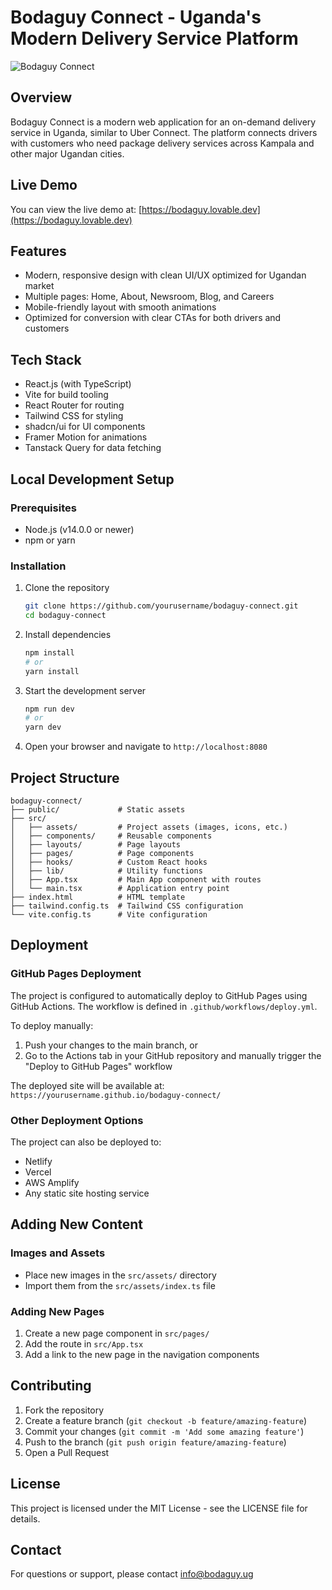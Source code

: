 
# Bodaguy Connect - Uganda's Modern Delivery Service Platform

![Bodaguy Connect](https://source.unsplash.com/random/1200x630?delivery&sig=1)

## Overview

Bodaguy Connect is a modern web application for an on-demand delivery service in Uganda, similar to Uber Connect. The platform connects drivers with customers who need package delivery services across Kampala and other major Ugandan cities.

## Live Demo

You can view the live demo at: [https://bodaguy.lovable.dev](https://bodaguy.lovable.dev)

## Features

- Modern, responsive design with clean UI/UX optimized for Ugandan market
- Multiple pages: Home, About, Newsroom, Blog, and Careers
- Mobile-friendly layout with smooth animations
- Optimized for conversion with clear CTAs for both drivers and customers

## Tech Stack

- React.js (with TypeScript)
- Vite for build tooling
- React Router for routing
- Tailwind CSS for styling
- shadcn/ui for UI components
- Framer Motion for animations
- Tanstack Query for data fetching

## Local Development Setup

### Prerequisites

- Node.js (v14.0.0 or newer)
- npm or yarn

### Installation

1. Clone the repository
   ```bash
   git clone https://github.com/yourusername/bodaguy-connect.git
   cd bodaguy-connect
   ```

2. Install dependencies
   ```bash
   npm install
   # or
   yarn install
   ```

3. Start the development server
   ```bash
   npm run dev
   # or
   yarn dev
   ```

4. Open your browser and navigate to `http://localhost:8080`

## Project Structure

```
bodaguy-connect/
├── public/             # Static assets
├── src/
│   ├── assets/         # Project assets (images, icons, etc.)
│   ├── components/     # Reusable components
│   ├── layouts/        # Page layouts
│   ├── pages/          # Page components
│   ├── hooks/          # Custom React hooks
│   ├── lib/            # Utility functions
│   ├── App.tsx         # Main App component with routes
│   └── main.tsx        # Application entry point
├── index.html          # HTML template
├── tailwind.config.ts  # Tailwind CSS configuration
└── vite.config.ts      # Vite configuration
```

## Deployment

### GitHub Pages Deployment

The project is configured to automatically deploy to GitHub Pages using GitHub Actions. The workflow is defined in `.github/workflows/deploy.yml`.

To deploy manually:

1. Push your changes to the main branch, or
2. Go to the Actions tab in your GitHub repository and manually trigger the "Deploy to GitHub Pages" workflow

The deployed site will be available at: `https://yourusername.github.io/bodaguy-connect/`

### Other Deployment Options

The project can also be deployed to:
- Netlify
- Vercel
- AWS Amplify
- Any static site hosting service

## Adding New Content

### Images and Assets
- Place new images in the `src/assets/` directory
- Import them from the `src/assets/index.ts` file

### Adding New Pages
1. Create a new page component in `src/pages/`
2. Add the route in `src/App.tsx`
3. Add a link to the new page in the navigation components

## Contributing

1. Fork the repository
2. Create a feature branch (`git checkout -b feature/amazing-feature`)
3. Commit your changes (`git commit -m 'Add some amazing feature'`)
4. Push to the branch (`git push origin feature/amazing-feature`)
5. Open a Pull Request

## License

This project is licensed under the MIT License - see the LICENSE file for details.

## Contact

For questions or support, please contact info@bodaguy.ug

